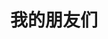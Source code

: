 ---
layout: page     # 必须
title: 我的朋友们   # 可选，这是友链页的标题
sidebar: false
meta:
  header: [title]
  footer: [updated, tags]
---